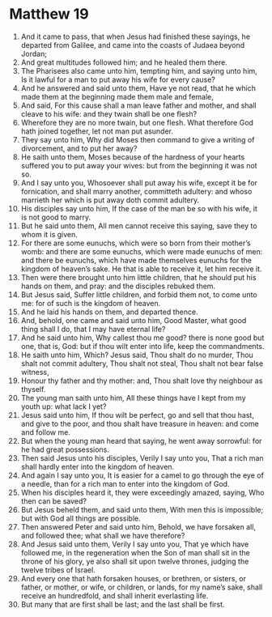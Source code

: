 ﻿# Matthew 19
1. And it came to pass, that when Jesus had finished these sayings, he departed from Galilee, and came into the coasts of Judaea beyond Jordan; 
2. And great multitudes followed him; and he healed them there. 
3.  The Pharisees also came unto him, tempting him, and saying unto him, Is it lawful for a man to put away his wife for every cause? 
4. And he answered and said unto them, Have ye not read, that he which made them at the beginning made them male and female, 
5. And said, For this cause shall a man leave father and mother, and shall cleave to his wife: and they twain shall be one flesh? 
6. Wherefore they are no more twain, but one flesh. What therefore God hath joined together, let not man put asunder. 
7. They say unto him, Why did Moses then command to give a writing of divorcement, and to put her away? 
8. He saith unto them, Moses because of the hardness of your hearts suffered you to put away your wives: but from the beginning it was not so. 
9. And I say unto you, Whosoever shall put away his wife, except it be for fornication, and shall marry another, committeth adultery: and whoso marrieth her which is put away doth commit adultery. 
10.  His disciples say unto him, If the case of the man be so with his wife, it is not good to marry. 
11. But he said unto them, All men cannot receive this saying, save they to whom it is given. 
12. For there are some eunuchs, which were so born from their mother’s womb: and there are some eunuchs, which were made eunuchs of men: and there be eunuchs, which have made themselves eunuchs for the kingdom of heaven’s sake. He that is able to receive it, let him receive it. 
13.  Then were there brought unto him little children, that he should put his hands on them, and pray: and the disciples rebuked them. 
14. But Jesus said, Suffer little children, and forbid them not, to come unto me: for of such is the kingdom of heaven. 
15. And he laid his hands on them, and departed thence. 
16.  And, behold, one came and said unto him, Good Master, what good thing shall I do, that I may have eternal life? 
17. And he said unto him, Why callest thou me good? there is none good but one, that is, God: but if thou wilt enter into life, keep the commandments. 
18. He saith unto him, Which? Jesus said, Thou shalt do no murder, Thou shalt not commit adultery, Thou shalt not steal, Thou shalt not bear false witness, 
19. Honour thy father and thy mother: and, Thou shalt love thy neighbour as thyself. 
20. The young man saith unto him, All these things have I kept from my youth up: what lack I yet? 
21. Jesus said unto him, If thou wilt be perfect, go and sell that thou hast, and give to the poor, and thou shalt have treasure in heaven: and come and follow me. 
22. But when the young man heard that saying, he went away sorrowful: for he had great possessions. 
23.  Then said Jesus unto his disciples, Verily I say unto you, That a rich man shall hardly enter into the kingdom of heaven. 
24. And again I say unto you, It is easier for a camel to go through the eye of a needle, than for a rich man to enter into the kingdom of God. 
25. When his disciples heard it, they were exceedingly amazed, saying, Who then can be saved? 
26. But Jesus beheld them, and said unto them, With men this is impossible; but with God all things are possible. 
27.  Then answered Peter and said unto him, Behold, we have forsaken all, and followed thee; what shall we have therefore? 
28. And Jesus said unto them, Verily I say unto you, That ye which have followed me, in the regeneration when the Son of man shall sit in the throne of his glory, ye also shall sit upon twelve thrones, judging the twelve tribes of Israel. 
29. And every one that hath forsaken houses, or brethren, or sisters, or father, or mother, or wife, or children, or lands, for my name’s sake, shall receive an hundredfold, and shall inherit everlasting life. 
30. But many that are first shall be last; and the last shall be first. 
